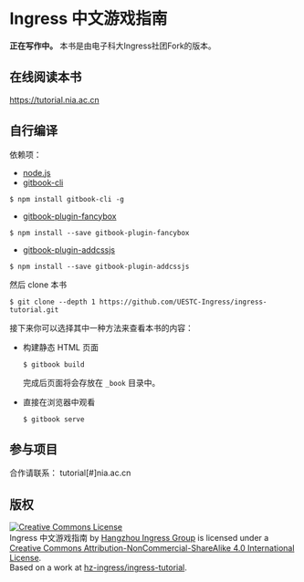 # Ingress 中文游戏指南

**正在写作中。**
本书是由电子科大Ingress社团Fork的版本。

## 在线阅读本书

https://tutorial.nia.ac.cn

## 自行编译

依赖项：
 * [node.js](https://nodejs.org/)
 * [gitbook-cli](https://github.com/GitbookIO/gitbook-cli)

  ```shell
  $ npm install gitbook-cli -g
  ```
 * [gitbook-plugin-fancybox](http://plugins.gitbook.com/plugin/fancybox)

  ```shell
  $ npm install --save gitbook-plugin-fancybox
  ```
 * [gitbook-plugin-addcssjs](http://plugins.gitbook.com/plugin/addcssjs)

  ```shell
  $ npm install --save gitbook-plugin-addcssjs
  ```

然后 clone 本书
```shell
$ git clone --depth 1 https://github.com/UESTC-Ingress/ingress-tutorial.git
```

接下来你可以选择其中一种方法来查看本书的内容：

* 构建静态 HTML 页面

  ```shell
  $ gitbook build
  ```
  完成后页面将会存放在 `_book` 目录中。

* 直接在浏览器中观看

  ```shell
  $ gitbook serve
  ```

## 参与项目

合作请联系： tutorial[#]nia.ac.cn

## 版权

<a rel="license" href="http://creativecommons.org/licenses/by-nc-sa/4.0/"><img alt="Creative Commons License" style="border-width:0" src="https://i.creativecommons.org/l/by-nc-sa/4.0/88x31.png" /></a><br /><span xmlns:dct="http://purl.org/dc/terms/" href="http://purl.org/dc/dcmitype/Text" property="dct:title" rel="dct:type">Ingress 中文游戏指南</span> by <a xmlns:cc="http://creativecommons.org/ns#" href="https://www.gitbook.com/book/hz-ingress/ingress-tutorial/" property="cc:attributionName" rel="cc:attributionURL">Hangzhou Ingress Group</a> is licensed under a <a rel="license" href="http://creativecommons.org/licenses/by-nc-sa/4.0/">Creative Commons Attribution-NonCommercial-ShareAlike 4.0 International License</a>.<br />Based on a work at <a xmlns:dct="http://purl.org/dc/terms/" href="https://github.com/hz-ingress/ingress-tutorial" rel="dct:source">hz-ingress/ingress-tutorial</a>.
